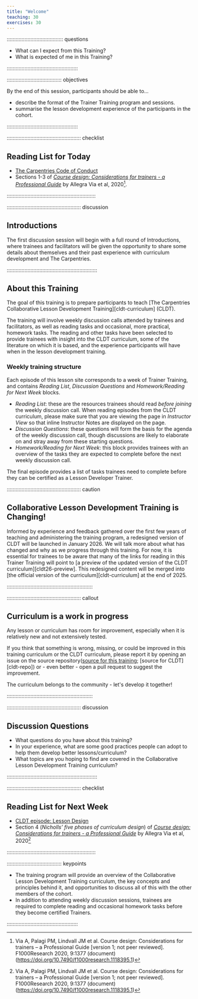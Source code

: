 ```yaml
---
title: "Welcome"
teaching: 30
exercises: 30
---
```


:::::::::::::::::::::::::::::::::::::: questions 

- What can I expect from this Training?
- What is expected of me in this Training?

::::::::::::::::::::::::::::::::::::::::::::::::

::::::::::::::::::::::::::::::::::::: objectives

By the end of this session, participants should be able to...

- describe the format of the Trainer Training program and sessions.
- summarise the lesson development experience of the participants in the cohort.

::::::::::::::::::::::::::::::::::::::::::::::::


:::::::::::::::::::::::::::::::::::::::::::::::::: checklist

## Reading List for Today

- [The Carpentries Code of Conduct](https://docs.carpentries.org/topic_folders/policies/code-of-conduct.html)
- Sections 1-3 of [_Course design: Considerations for trainers - a Professional Guide_](https://doi.org/10.7490/f1000research.1118395.1) by Allegra Via et al, 2020[^1].

::::::::::::::::::::::::::::::::::::::::::::::::::::::::::::


:::::::::::::::::::::::::::::::::::::::::::::::::: discussion

## Introductions

The first discussion session will begin with a full round of Introductions, where trainees and facilitators will be given the opportunity to share some details about themselves and their past experience with curriculum development and The Carpentries.

:::::::::::::::::::::::::::::::::::::::::::::::::::::::::::::


## About this Training

The goal of this training is to prepare participants to teach [The Carpentries Collaborative Lesson Development Training][cldt-curriculum] (CLDT).

The training will involve weekly discussion calls attended by trainees and facilitators, as well as reading tasks and occasional, more practical, homework tasks.
The reading and other tasks have been selected to provide trainees with insight into the CLDT curriculum, some of the literature on which it is based, and the experience participants will have when in the lesson development training.

### Weekly training structure

Each episode of this lesson site corresponds to a week of Trainer Training, and contains _Reading List_, _Discussion Questions_ and _Homework/Reading for Next Week_ blocks.

- _Reading List_: these are the resources trainees should read _before joining_ the weekly discussion call.
  When reading episodes from the CLDT curriculum, please make sure that you are viewing the page in _Instructor View_ so that inline Instructor Notes are displayed on the page.
- _Discussion Questions_: these questions will form the basis for the agenda of the weekly discussion call, though discussions are likely to elaborate on and stray away from these starting questions.
- _Homework/Reading for Next Week_: this block provides trainees with an overview of the tasks they are expected to complete before the next weekly discussion call.

The final episode provides a list of tasks trainees need to complete before they can be certified as a Lesson Developer Trainer.

:::::::::::::::::::::::::::::::::::::::::::::::::: caution

## Collaborative Lesson Development Training is Changing!

Informed by experience and feedback gathered over the first few years of teaching and administering the training program, a redesigned version of CLDT will be launched in January 2026.
We will talk more about what has changed and why as we progress through this training.
For now, it is essential for trainees to be aware that many of the links for reading in this Trainer Training will point to [a preview of the updated version of the CLDT curriculum][cldt26-preview].
This redesigned content will be merged into [the official version of the curriculum][cldt-curriculum] at the end of 2025.

::::::::::::::::::::::::::::::::::::::::::::::::::::::::::

:::::::::::::::::::::::::::::::::::::::::::::::::: callout

## Curriculum is a work in progress

Any lesson or curriculum has room for improvement, especially when it is relatively new and not extensively tested.

If you think that something is wrong, missing, or could be improved in this training curriculum or the CLDT curriculum, please report it by opening an issue on the source repository([source for this training](https://github.com/carpentries/lessondev-trainer-training/); [source for CLDT][cldt-repo]) or - even better - open a pull request to suggest the improvement.

The curriculum belongs to the community - let's develop it together!

::::::::::::::::::::::::::::::::::::::::::::::::::::::::::


:::::::::::::::::::::::::::::::::::::::::::::::::: discussion

## Discussion Questions

- What questions do you have about this training?
- In your experience, what are some good practices people can adopt to help them develop better lessons/curriculum?
- What topics are you hoping to find are covered in the Collaborative Lesson Development Training curriculum?

:::::::::::::::::::::::::::::::::::::::::::::::::::::::::::::


:::::::::::::::::::::::::::::::::::::::::::::::::: checklist

## Reading List for Next Week
- [CLDT episode: Lesson Design](https://tobyhodges.github.io/cldt26-preview/instructor/lesson-design.html)
- Section 4 (_Nicholls’ five phases of curriculum design_) of [_Course design: Considerations for trainers - a Professional Guide_](https://doi.org/10.7490/f1000research.1118395.1) by Allegra Via et al, 2020[^1]

::::::::::::::::::::::::::::::::::::::::::::::::::::::::::::

::::::::::::::::::::::::::::::::::::: keypoints 

- The training program will provide an overview of the Collaborative Lesson Development Training curriculum, the key concepts and principles behind it, and opportunities to discuss all of this with the other members of the cohort.
- In addition to attending weekly discussion sessions, trainees are required to complete reading and occasional homework tasks before they become certified Trainers.

::::::::::::::::::::::::::::::::::::::::::::::::

[^1]: Via A, Palagi PM, Lindvall JM et al. Course design: Considerations for trainers – a Professional Guide [version 1; not peer reviewed]. F1000Research 2020, 9:1377 (document) (https://doi.org/10.7490/f1000research.1118395.1) 
